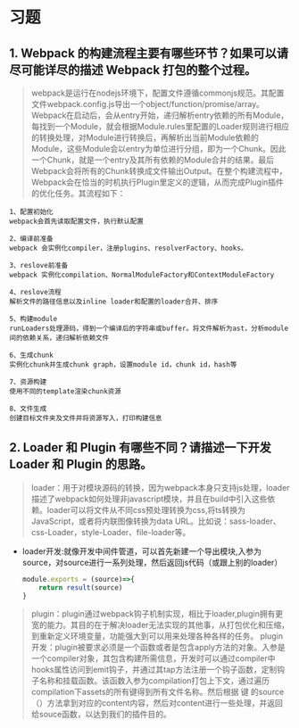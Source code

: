 # 习题
## 1. Webpack 的构建流程主要有哪些环节？如果可以请尽可能详尽的描述 Webpack 打包的整个过程。
> webpack是运行在nodejs环境下，配置文件遵循commonjs规范。其配置文件webpack.config.js导出一个object/function/promise/array。 Webpack在启动后，会从entry开始，递归解析entry依赖的所有Module，每找到一个Module，就会根据Module.rules里配置的Loader规则进行相应的转换处理，对Module进行转换后，再解析出当前Module依赖的Module，这些Module会以entry为单位进行分组，即为一个Chunk。因此一个Chunk，就是一个entry及其所有依赖的Module合并的结果。最后Webpack会将所有的Chunk转换成文件输出Output。在整个构建流程中，Webpack会在恰当的时机执行Plugin里定义的逻辑，从而完成Plugin插件的优化任务。其流程如下：
```
1、配置初始化
webpack会首先读取配置文件，执行默认配置

2、编译前准备
webpack 会实例化compiler，注册plugins、resolverFactory、hooks。

3、reslove前准备
webpack 实例化compilation、NormalModuleFactory和ContextModuleFactory

4、reslove流程
解析文件的路径信息以及inline loader和配置的loader合并、排序

5、构建module
runLoaders处理源码，得到一个编译后的字符串或buffer。将文件解析为ast，分析module间的依赖关系，递归解析依赖文件

6、生成chunk
实例化chunk并生成chunk graph，设置module id，chunk id，hash等

7、资源构建
使用不同的template渲染chunk资源

8、文件生成
创建目标文件夹及文件并将资源写入，打印构建信息
```

## 2. Loader 和 Plugin 有哪些不同？请描述一下开发 Loader 和 Plugin 的思路。

> loader：用于对模块源码的转换，因为webpack本身只支持js处理，loader描述了webpack如何处理非javascript模块，并且在build中引入这些依赖。loader可以将文件从不同css预处理转换为css,将ts转换为JavaScript，或者将内联图像转换为data URL。比如说：sass-loader、css-Loader，style-Loader、file-loader等。

* loader开发:就像开发中间件管道，可以首先新建一个导出模块,入参为source，对source进行一系列处理，然后返回js代码（或跟上别的loader）
    ```js
    module.exports = (source)=>{
        return result(source)
    }
    ```
>plugin：plugin通过webpack钩子机制实现，相比于loader,plugin拥有更宽的能力。其目的在于解决loader无法实现的其他事，从打包优化和压缩，到重新定义环境变量，功能强大到可以用来处理各种各样的任务。 plugin开发：plugin被要求必须是一个函数或者是包含apply方法的对象。入参是一个compiler对象，其包含构建所需信息，开发时可以通过compiler中hooks属性访问到emit钩子，并通过其tap方法注册一个钩子函数，定制钩子名称和挂载函数。该函数入参为compilation打包上下文，通过遍历compilation下assets的所有键得到所有文件名称。然后根据 键 的source（）方法拿到对应的content内容，然后对content进行一些处理，并返回给souce函数，以达到我们的插件目的。
